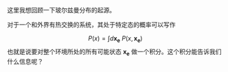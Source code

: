 这里我想回顾一下玻尔兹曼分布的起源。

对于一个和外界有热交换的系统，其处于特定态的概率可以写作

$$
P(x) = \int d\mathbf{x_e} \ P(x,\mathbf{x_e})
$$
也就是说要对整个环境所处的所有可能状态 $\mathbf{x_e}$ 做一个积分。这个积分能告诉我们什么信息呢？